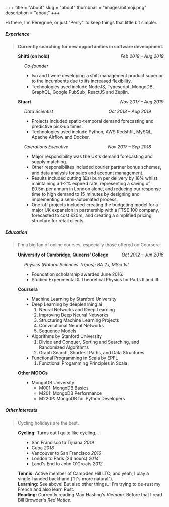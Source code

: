 +++
title = "About"
slug = "about"
thumbnail = "images/bitmoji.png"
description = "about"
+++

Hi there, I'm Peregrine, or just "Perry" to keep things that little bit simpler.

##### Experience

<blockquote><b>Currently searching for new opportunities in software development.</b></blockquote>

<p style="text-align:left;margin-left:40px">
    <b>Shifti (on hold)</b>
    <span style="float:right;">
        <i>Feb 2019 &ndash; Aug 2019</i>
    </span>
    <br>
    <div style="margin-left:60px">
        <i>Co-founder</i>
        <br>
        <ul>
            <li>Ivo and I were developing a shift management product superior to the incumbents due to its increased flexibility.
            <li>Technologies used include NodeJS, Typescript, MongoDB, GraphQL, Google PubSub, ReactJS and Zeplin.
        </ul>
    </div>
</p>
<p style="text-align:left;margin-left:40px">
    <b>Stuart</b>
    <span style="float:right;">
        <i>Nov 2017 &ndash; Aug 2019</i>
    </span>
    <br>
    <div style="margin-left:60px">
        <i>Data Scientist</i>
        <span style="float:right;margin-right:40px">
            <i>Oct 2018 &ndash; Aug 2019</i>
        </span>
        <br>
        <ul>
            <li>Projects included spatio-temporal demand forecasting and predictive pick-up times.
            <li>Technologies used include Python, AWS Redshfit, MySQL, Apache Airflow and Docker.
        </ul>
        <i>Operations Executive</i>
        <span style="float:right;margin-right:40px">
            <i>Nov 2017 &ndash; Sep 2018</i>
        </span>
        <br>
        <ul>
            <li>Major responsibility was the UK's demand forecasting and supply matching.
            <li>Other responsibilites included courier partner bonus schemes, and data analysis for sales and account management.
            <li>Results included cutting (£s) burn per delivery by 18% whilst maintaining a 1-2% expired rate, representing a saving of £0.5m per annum in London alone, and reducing our response time to high demand to 15 minutes by designing and implementing a semi-automated process.
            <li>One-off projects included creating the budgeting model for a major UK expansion in partnership with a FTSE 100 company, forecasted to cost £20m, and creating a simplified pricing structure for retail clients.
        </ul>
    </div>
</p>

##### Education

<blockquote>I'm a big fan of online courses, especially those offered on Coursera.</blockquote>

<p style="text-align:left;margin-left:40px">
    <b>University of Cambridge, Queens' College</b>
    <span style="float:right;">
        <i>Oct 2012 &ndash; Jun 2016</i>
    </span>
    <br>
    <div style="margin-left:60px">
        <i>Physics (Natural Sciences Tripos): BA 2.i, MSci 1st</i>
        <br>
        <ul>
            <li>Foundation scholarship awarded June 2016.
            <li>Studied Experimental & Theoretical Physics for Parts II and III.
        </ul>
    </div>
</p>
<p style="text-align:left;margin-left:40px">
    <b>Coursera</b>
    <br>
    <div style="margin-left:60px">
        <ul>
            <li>Machine Learning by Stanford University
            <li>Deep Learning by deeplearning.ai
                <ol>
                    <li>Neural Networks and Deep Learning
                    <li>Improving Deep Neural Networks
                    <li>Structuring Machine Learning Projects
                    <li>Convolutional Neural Networks
                    <li>Sequence Models
                </ol>
            <li>Algorithms by Stanford University
                <ol>
                    <li>Divide and Conquer, Sorting and Searching, and Randomized Algorithms
                    <li>Graph Search, Shortest Paths, and Data Structures
                </ol>
            <li>Functional Programming in Scala by EPFL
                <ol>
                    <li>Functional Progamming Principles in Scala
                </ol>
        </ul>
    </div>
</p>
<p style="text-align:left;margin-left:40px">
    <b>Other MOOCs</b>
    <br>
    <div style="margin-left:60px">
        <ul>
            <li>MongoDB University
                <ul>
                    <li>M001: MongoDB Basics
                    <li>M201: MongoDB Performance
                    <li>M220P: MongoDB for Python Developers
                </ul>
        </ul>
    </div>
</p>

##### Other Interests

<blockquote>Cycling holidays are the best.</blockquote>

<p style="text-align:left;margin-left:40px">
    <b>Cycling:</b> Turns out I quite like cycling...
    <div style="margin-left:60px">
        <ul>
            <li>San Francisco to Tijuana <i>2019</i>
            <li>Cuba <i>2018</i>
            <li>Vancouver to San Francisco <i>2016</i>
            <li>London to Paris (24 hours) <i>2014</i>
            <li>Land's End to John O'Groats <i>2012</i>
        </ul>
    </div>
    <div style="margin-left:40px">
        <b>Tennis:</b> Active member of Campden Hill LTC, and yeah, I play a single-handed backhand ("It's more natural").
        <br>
        <b>Learning:</b> See above! But also other things... I'm trying to de-rust my French and also learn Rust.
        <br>
        <b>Reading:</b> Currently reading Max Hasting's <i>Vietnam</i>. Before that I read Bill Browder's <i>Red Notice</i>.
    </div>
</p>
